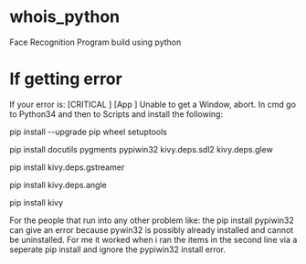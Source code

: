 # whois_python
Face Recognition Program build using python

# If getting error
If your error is: [CRITICAL          ] [App         ] Unable to get a Window, abort.
In cmd go to Python34 and then to Scripts and install the following:

pip install --upgrade pip wheel setuptools

pip install docutils pygments pypiwin32 kivy.deps.sdl2 kivy.deps.glew

pip install kivy.deps.gstreamer

pip install kivy.deps.angle

pip install kivy

For the people that run into any other problem like: the pip install pypiwin32 can give an error because pywin32 is possibly already installed and cannot be uninstalled. For me it worked when i ran the items in the second line via a seperate pip install and ignore the pypiwin32 install error.
